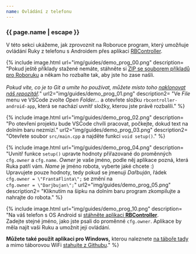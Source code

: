 ```yaml
---
name: Ovládání z telefonu
---
```


### {{ page.name | escape }}

V této sekci ukážeme, jak zprovoznit na Roboruce program, který umožňuje ovládání Ruky
z telefonu s Androidem přes aplikaci [RBController](https://play.google.com/store/apps/details?id=com.tassadar.rbcontroller).

{% include image.html
    url="img/guides/demo_prog_00.png"
    description=
        "Pokud ještě příklady stažené nemáte, stáhněte si [ZIP se souborem příkladů pro Roboruku](https://github.com/RoboticsBrno/roboruka-examples/archive/stable.zip)
        a někam ho rozbalte tak, aby jste ho zase našli.<br/><br/>
        _Pokud víte, co je to Git a umíte ho používat, můžete místo toho [naklonovat náš repozitář](https://github.com/RoboticsBrno/roboruka-examples)._"
    url2="img/guides/demo_prog_01.png"
    description2=
        "Ve _File_ menu ve VSCode zvolte _Open Folder..._ a otevřete složku `rbcontroller-android-app`, která se nachází uvnitř složky, kterou jste právě rozbalili."
 %}

{% include image.html
    url="img/guides/demo_prog_02.png"
    description=
        "Po otevření projektu bude VSCode chvíli pracovat, počkejte, dokud text na dolním baru nezmizí."
    url2="img/guides/demo_prog_03.png"
    description2=
        "Otevřete soubor `src/main.cpp` a najděte funkci `void setup()`."
 %}

 {% include image.html
    url="img/guides/demo_prog_04.png"
    description=
        "Uvnitř funkce `setup()` upravte hodnoty přiřazované do proměnných `cfg.owner` a `cfg.name`. _Owner_ je vaše jméno, podle něj aplikace pozná, která Ruka patří vám.
        _Name_ je jméno robota, vyberte jaké chcete :)<br/>
        Upravujete pouze hodnoty, tedy pokud se jmenuji _Dařbuján_, řádek <br/>`cfg.owner = \"FrantaFlinta\";` se změní na <br/>`cfg.owner = \"Darjbujan\";`"
    url2="img/guides/demo_prog_05.png"
    description2=
        "Kliknutím na šipku na dolním baru program zkompilujte a nahrajte do robota."
 %}

<!--
  {% include image.html
    url="img/guides/demo_prog_06.png"
    description=
        "Stiskněte ikonu zástrčky na dolním baru a otevřete zobrazovač sériové linky. Když restartujete robota (RST tlačítkem na UIBoardu či přímo na ESP32, vedle USB portu),
        musíte vidět řádek zvýrazněný na obrázku. **Zapište si naměřenou RAW hodnotu.**"
    url2="img/guides/demo_prog_07.jpg"
    description2=
        "Nyní musíme nakalibrovat měření napětí baterie. Multimetrem změřte napětí na konektoru od baterie, jako na obrázku. **Zapiště si naměřenou hodnotu v mV,** na obrázku jsme naměřili 7840mV."
 %}

 {% include image.html
    url="img/guides/demo_prog_08.png"
    description=
        "Vypočítejte výsledek rovnice: `napětí_mV / raw_hodnota`<br/>
        Pro příkladové hodnoty na naších obrázcích je to tedy:<br/>
        `7840 / 987 = 7.94`.<br/><br/>
        Výslednou hodnotu zapište do proměnné `BATTERY_COEFFICIENT` v souboru _config.hpp_."
    url2="img/guides/demo_prog_09.png"
    description2=
        "Prohlédněte si ostatní konfigurační hodnoty v souboru _config.hpp_ a změňte je, pokud chcete.<br/>
        Na obrázku je pro příklad označeno nastavení WiFi sítě."
 %}


 {% include image.html
    url="img/guides/demo_prog_05.png"
    description=
        "V tuto chvíli je program připraven, opět ho zkompilujte a nahrajte kliknutím na šipku."
    url2="img/guides/demo_prog_10.png"
    description2=
        "Na váš telefon s OS Android si [stáhněte aplikaci **RBController**](https://play.google.com/store/apps/details?id=com.tassadar.rbcontroller).<br/>
        Zadejte stejné jméno, jako jste psali do proměnné `OWNER`. Aplikace by měla najít vaši Ruku a umožnit její ovládání."
 %}
 -->

  {% include image.html
    url="img/guides/demo_prog_10.png"
    description=
        "Na váš telefon s OS Android si [stáhněte aplikaci **RBController**](https://play.google.com/store/apps/details?id=com.tassadar.rbcontroller).<br/>
        Zadejte stejné jméno, jako jste psali do proměnné `cfg.owner`. Aplikace by měla najít vaši Ruku a umožnit její ovládání.

**Můžete také použít aplikaci pro Windows,** kterou naleznete [na táboře tady](ftp://192.168.42.125/Public/rbcontroller-electron%20Setup%201.0.0.exe) a mimo táborovou WiFi [stahujte z Githubu](https://github.com/RoboticsBrno/rbcontroller-electron/releases/download/v1.0.0/rbcontroller-electron.Setup.1.0.0.exe)."
 %}
